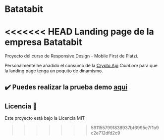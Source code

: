 # Batatabit
<<<<<<< HEAD
Landing page de la empresa Batatabit
=======
Proyecto del curso de Responsive Design - Mobile First de Platzi.

Personalmente he añadido el consumo de la [Crypto Api](https://www.coinlore.com/es/cryptocurrency-data-api) *CoinLore* para que la landing page tenga un poquito de dinamismo.




## ✔️ Puedes realizar la prueba demo [aqui](https://getial.github.io/Todo-Machine/)

## Licencia 📄

Este proyecto está bajo la Licencia MIT
>>>>>>> 591155799f838937bf6995e7f1b9c2e712dfd2c9
